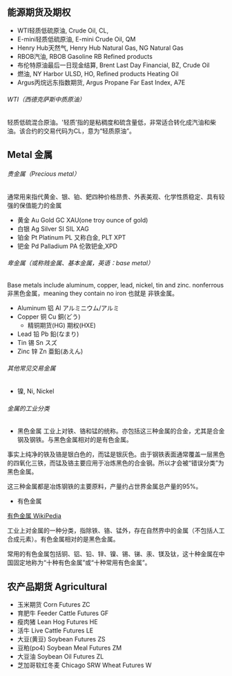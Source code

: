 ## 能源期货及期权

- WTI轻质低硫原油,    Crude Oil,        CL, 
- E-mini轻质低硫原油, E-mini Crude Oil, QM  
- Henry Hub天然气,   Henry Hub Natural Gas, NG  Natural Gas
- RBOB汽油,          RBOB Gasoline   RB  Refined products
- 布伦特原油最后一日现金结算, Brent Last Day Financial, BZ, Crude Oil
- 燃油, NY Harbor ULSD, HO, Refined products Heating Oil
- Argus丙烷远东指数期货, Argus Propane Far East Index, A7E


###### WTI（西德克萨斯中质原油）

轻质低硫混合原油。'轻质’指的是粘稠度和硫含量低，非常适合转化成汽油和柴油。该合约的交易代码为CL，意为“轻质原油”。


## Metal 金属

###### 贵金属（Precious metal）

通常用来指代黄金、银、铂、鈀四种价格昂贵、外表美观、化学性质稳定、具有较强的保值能力的金属
- 黄金	Au	Gold	    GC XAU(one troy ounce of gold)
- 白银 	Ag	Silver	  SI SIL XAG
- 铂金	Pt	Platinum 	PL 又称白金, PLT XPT 
- 钯金 	Pd	Palladium	PA 伦敦钯金,XPD

###### 卑金属（或称贱金属、基本金属，英语：base metal）

Base metals include aluminum, copper, lead, nickel, tin and zinc.
nonferrous非黑色金属，meaning they contain no iron 也就是 非铁金属。

- Aluminum 铝 Al アルミニウム/アルミ
- Copper   铜 Cu 銅(どう)
  - 精铜期货(HG) 期权(HXE)
- Lead     铅 Pb 鉛(なまり)
- Tin      锡 Sn スズ
- Zinc     锌 Zn 亜鉛(あえん)

###### 其他常见交易金属

- 镍, Ni, Nickel

###### 金属的工业分类

- 黑色金属
工业上对铁、铬和锰的统称。亦包括这三种金属的合金，尤其是合金钢及钢铁。与黑色金属相对的是有色金属。

事实上纯净的铁及铬是银白色的，而锰是银灰色。由于钢铁表面通常覆盖一层黑色的四氧化三铁，而锰及铬主要应用于冶炼黑色的合金钢。所以才会被“错误分类”为黑色金属。

这三种金属都是冶炼钢铁的主要原料，产量约占世界金属总产量的95%。

- 有色金属

[有色金属 WikiPedia](https://zh.wikipedia.org/zh-cn/%E6%9C%89%E8%89%B2%E9%87%91%E5%B1%9E)

工业上对金属的一种分类，指除铁、铬、锰外，存在自然界中的金属（不包括人工合成元素）。有色金属相对的是黑色金属。

常用的有色金属包括铜、铝、铅、锌、镍、锡、锑、汞、镁及钛，这十种金属在中国固定地称为“十种有色金属”或“十种常用有色金属”。

## 农产品期货 Agricultural

- 玉米期货    Corn Futures ZC 
- 育肥牛 Feeder Cattle Futures   GF  
- 瘦肉猪 Lean Hog Futures    HE  
- 活牛  Live Cattle Futures LE  
- 大豆(黄豆)  Soybean Futures ZS  
- 豆粕(po4) Soybean Meal Futures    ZM  
- 大豆油 Soybean Oil Futures ZL  
- 芝加哥软红冬麦 Chicago SRW Wheat Futures   W   

